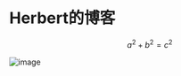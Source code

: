 # Herbert的博客


$$
\begin{equation}
a^2+b^2=c^2
\end{equation}
\tag{1}
$$

![image](https://user-images.githubusercontent.com/7811809/197127035-63f2c62d-980b-41aa-89d4-176ad0779178.png)

